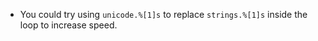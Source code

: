 - You could try using `unicode.%[1]s` to replace `strings.%[1]s` inside the loop to increase speed.
